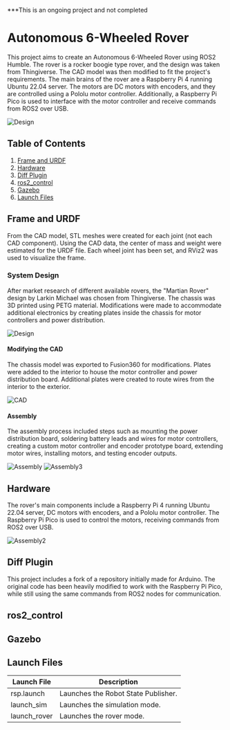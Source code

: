 ***This is an ongoing project and not completed

# Autonomous 6-Wheeled Rover

This project aims to create an Autonomous 6-Wheeled Rover using ROS2 Humble. The rover is a rocker boogie type rover, and the design was taken from Thingiverse. The CAD model was then modified to fit the project's requirements. The main brains of the rover are a Raspberry Pi 4 running Ubuntu 22.04 server. The motors are DC motors with encoders, and they are controlled using a Pololu motor controller. Additionally, a Raspberry Pi Pico is used to interface with the motor controller and receive commands from ROS2 over USB.

![Design](/assets/fullstack2.png)

## Table of Contents
1. [Frame and URDF](#frame-and-urdf)
2. [Hardware](#hardware)
3. [Diff Plugin](#diff-plugin)
4. [ros2_control](#ros2_control)
5. [Gazebo](#gazebo)
6. [Launch Files](#launch-files)

## Frame and URDF
From the CAD model, STL meshes were created for each joint (not each CAD component). Using the CAD data, the center of mass and weight were estimated for the URDF file. Each wheel joint has been set, and RViz2 was used to visualize the frame.

### System Design
After market research of different available rovers, the "Martian Rover" design by Larkin Michael was chosen from Thingiverse. The chassis was 3D printed using PETG material. Modifications were made to accommodate additional electronics by creating plates inside the chassis for motor controllers and power distribution.

![Design](/assets/assembly/assembled1.png)

#### Modifying the CAD
The chassis model was exported to Fusion360 for modifications. Plates were added to the interior to house the motor controller and power distribution board. Additional plates were created to route wires from the interior to the exterior.

![CAD](/assets/CAD.png)

#### Assembly
The assembly process included steps such as mounting the power distribution board, soldering battery leads and wires for motor controllers, creating a custom motor controller and encoder prototype board, extending motor wires, installing motors, and testing encoder outputs.

![Assembly](/assets/assembly/motor_driver9.png)
![Assembly3](/assets/assembly/motor_wire3.png)

## Hardware
The rover's main components include a Raspberry Pi 4 running Ubuntu 22.04 server, DC motors with encoders, and a Pololu motor controller. The Raspberry Pi Pico is used to control the motors, receiving commands from ROS2 over USB.

![Assembly2](/assets/assembly/first_floor.png)

## Diff Plugin
This project includes a fork of a repository initially made for Arduino. The original code has been heavily modified to work with the Raspberry Pi Pico, while still using the same commands from ROS2 nodes for communication.

## ros2_control


## Gazebo


## Launch Files
| Launch File       | Description                            |
|-------------------|----------------------------------------|
| rsp.launch        | Launches the Robot State Publisher.    |
| launch_sim        | Launches the simulation mode.          |
| launch_rover      | Launches the rover mode.               |


